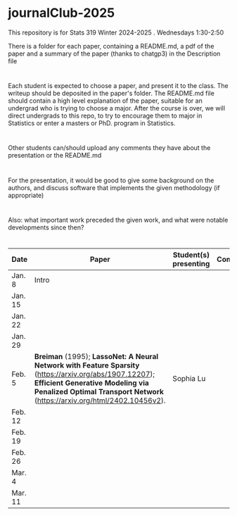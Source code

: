 # journalClub-2025


This repository is for Stats 319 Winter 2024-2025 . Wednesdays 1:30-2:50

There is a folder for each paper, containing a README.md, a pdf of the paper and a summary of the paper (thanks to chatgp3) in
the Description file
#
Each student is expected to choose a paper, and present it to the class. The writeup should be deposited in the paper's folder.
The README.md file should contain a high level explanation of the paper, suitable for an undergrad who is trying to choose a major.
After the course is over, we will direct undergrads to this repo, to try to encourage them to major in Statistics or enter a  masters or PhD. program in Statistics.

#
Other students can/should upload  any comments they have about the presentation or the README.md
#
For the presentation, it would be good to  give some background on the authors, and discuss software that implements the given methodology (if appropriate)
#
Also: what important work preceded the given work, and what were notable developments since then?
#

| Date | Paper   | Student(s) presenting |   Commenters  |   
|----| ---- |-------- |   ---------   |
|   Jan. 8   |  Intro      |            |     |
|   Jan. 15   |       |            | |
|   Jan. 22   ||         |  |
|   Jan. 29   |     |     | |
|   Feb. 5   | **Breiman** (1995); **LassoNet: A Neural Network with Feature Sparsity** (https://arxiv.org/abs/1907.12207); **Efficient Generative Modeling via Penalized Optimal Transport Network** (https://arxiv.org/html/2402.10456v2). | Sophia Lu |  |
|   Feb. 12   |    |       |   |
|   Feb. 19   |       |   |          |
|   Feb.  26   |      |  | |
|   Mar. 4   |        |             |  |
 |   Mar. 11   |      |       |  |


